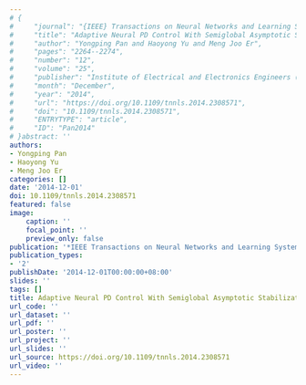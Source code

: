 ```yaml
---
# {
#     "journal": "{IEEE} Transactions on Neural Networks and Learning Systems",
#     "title": "Adaptive Neural PD Control With Semiglobal Asymptotic Stabilization Guarantee",
#     "author": "Yongping Pan and Haoyong Yu and Meng Joo Er",
#     "pages": "2264--2274",
#     "number": "12",
#     "volume": "25",
#     "publisher": "Institute of Electrical and Electronics Engineers ({IEEE})",
#     "month": "December",
#     "year": "2014",
#     "url": "https://doi.org/10.1109/tnnls.2014.2308571",
#     "doi": "10.1109/tnnls.2014.2308571",
#     "ENTRYTYPE": "article",
#     "ID": "Pan2014"
# }abstract: ''
authors:
- Yongping Pan
- Haoyong Yu
- Meng Joo Er
categories: []
date: '2014-12-01'
doi: 10.1109/tnnls.2014.2308571
featured: false
image:
    caption: ''
    focal_point: ''
    preview_only: false
publication: '*IEEE Transactions on Neural Networks and Learning Systems,December*'
publication_types:
- '2'
publishDate: '2014-12-01T00:00:00+08:00'
slides: ''
tags: []
title: Adaptive Neural PD Control With Semiglobal Asymptotic Stabilization Guarantee
url_code: ''
url_dataset: ''
url_pdf: ''
url_poster: ''
url_project: ''
url_slides: ''
url_source: https://doi.org/10.1109/tnnls.2014.2308571
url_video: ''
---
```


